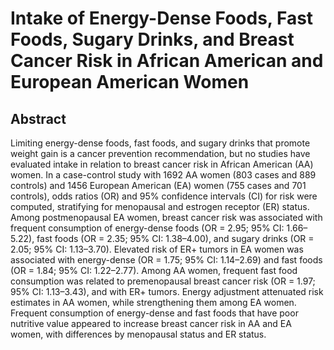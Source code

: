# Intake of Energy-Dense Foods, Fast Foods, Sugary Drinks, and Breast Cancer Risk in African American and European American Women

## Abstract

Limiting energy-dense foods, fast foods, and sugary drinks that promote weight gain is a cancer prevention recommendation, but no studies have evaluated intake in relation to breast cancer risk in African American (AA) women. In a case-control study with 1692 AA women (803 cases and 889 controls) and 1456 European American (EA) women (755 cases and 701 controls), odds ratios (OR) and 95% confidence intervals (CI) for risk were computed, stratifying for menopausal and estrogen receptor (ER) status. Among postmenopausal EA women, breast cancer risk was associated with frequent consumption of energy-dense foods (OR = 2.95; 95% CI: 1.66–5.22), fast foods (OR = 2.35; 95% CI: 1.38–4.00), and sugary drinks (OR = 2.05; 95% CI: 1.13–3.70). Elevated risk of ER+ tumors in EA women was associated with energy-dense (OR = 1.75; 95% CI: 1.14–2.69) and fast foods (OR = 1.84; 95% CI: 1.22–2.77). Among AA women, frequent fast food consumption was related to premenopausal breast cancer risk (OR = 1.97; 95% CI: 1.13–3.43), and with ER+ tumors. Energy adjustment attenuated risk estimates in AA women, while strengthening them among EA women. Frequent consumption of energy-dense and fast foods that have poor nutritive value appeared to increase breast cancer risk in AA and EA women, with differences by menopausal status and ER status.